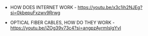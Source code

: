 - HOW DOES INTERNET WORK - https://youtu.be/x3c1ih2NJEg?si=0kbepuFxzwv9Rrwg

- OPTICAL FIBER CABLES, HOW DO THEY WORK - https://youtu.be/jZOg39v73c4?si=angpzAyrmIslgYvI
